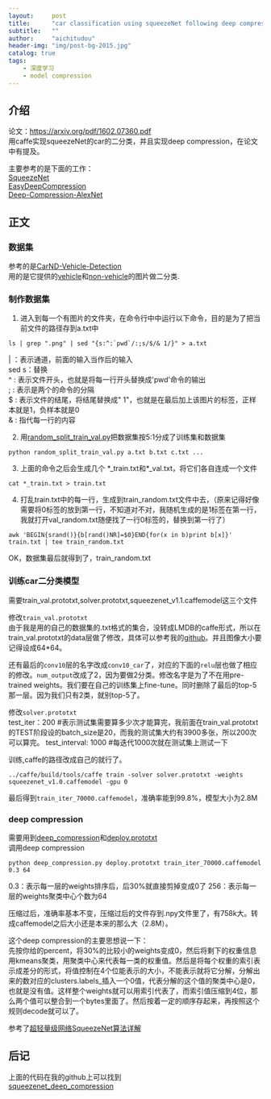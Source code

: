 ```yaml
---
layout:     post
title:      "car classification using squeezeNet following deep compression" 
subtitle:   ""
author:     "aichitudou"
header-img: "img/post-bg-2015.jpg"
catalog: true
tags:
    - 深度学习
    - model compression
---
```




## 介绍
论文：https://arxiv.org/pdf/1602.07360.pdf <br>
用caffe实现squeezeNet的car的二分类，并且实现deep compression，在论文中有提及。<br>

主要参考的是下面的工作：<br>
[SqueezeNet](https://github.com/DeepScale/SqueezeNet)<br>
[EasyDeepCompression](https://github.com/nishisuke/EasyDeepCompression)<br>
[Deep-Compression-AlexNet](https://github.com/songhan/Deep-Compression-AlexNet/blob/master/decode.py)<br>

## 正文
### 数据集
参考的是[CarND-Vehicle-Detection](https://github.com/udacity/CarND-Vehicle-Detection)<br>
用的是它提供的[vehicle](https://s3.amazonaws.com/udacity-sdc/Vehicle_Tracking/vehicles.zip)和[non-vehicle](https://s3.amazonaws.com/udacity-sdc/Vehicle_Tracking/vehicles.zip)的图片做二分类.<br>

### 制作数据集
1. 进入到每一个有图片的文件夹，在命令行中中运行以下命令，目的是为了把当前文件的路径存到a.txt中
```
ls | grep ".png" | sed "{s:^:`pwd`/:;s/$/& 1/}" > a.txt
```
|    ：表示通道，前面的输入当作后的输入<br>
sed s：替换<br>
^    : 表示文件开头，也就是将每一行开头替换成'pwd'命令的输出<br>
;    : 表示是两个的命令的分隔<br>
$    : 表示文件的结尾，将结尾替换成" 1"，也就是在最后加上该图片的标签，正样本就是1，负样本就是0<br>
&    : 指代每一行的内容

2. 用[random_split_train_val.py](https://github.com/aichitudou/squeezenet_deep_compression/blob/master/random_split_train_val.py)把数据集按5:1分成了训练集和数据集
```
python random_split_train_val.py a.txt b.txt c.txt ...
```

3. 上面的命令之后会生成几个 \*\_train.txt和\*\_val.txt，将它们各自连成一个文件
```
cat *_train.txt > train.txt
``` 

4. 打乱train.txt中的每一行，生成到train_random.txt文件中去，（原来记得好像需要将0标签的放到第一行，不知道对不对，我随机生成的是1标签在第一行，我就打开val_random.txt随便找了一行0标签的，替换到第一行了）
```
awk 'BEGIN{srand()}{b[rand()NR]=$0}END{for(x in b)print b[x]}' train.txt | tee train_random.txt
```

OK，数据集最后就得到了，train_random.txt

### 训练car二分类模型

需要train_val.prototxt,solver.prototxt,squeezenet_v1.1.caffemodel这三个文件<br>

修改`train_val.prototxt`<br>
由于我是用的自己的数据集的.txt格式的集合，没转成LMDB的caffe形式，所以在train_val.prototxt的data层做了修改，具体可以参考我的[github](https://github.com/aichitudou/squeezenet_deep_compression/blob/master/train_val.prototxt)。并且图像大小要记得设成64\*64。<br>

还有最后的`conv10`层的名字改成`conv10_car`了，对应的下面的`relu`层也做了相应的修改。`num_output`改成了2，因为要做2分类。修改名字是为了不在用pre-trained weights。我们要在自己的训练集上fine-tune。同时删除了最后的top-5那一层。因为我们只有2类，就别top-5了。


修改`solver.prototxt`<br>
test_iter：200   #表示测试集需要算多少次才能算完，我前面在train_val.prototxt的TEST阶段设的batch_size是20，而我的测试集大约有3900多张，所以200次可以算完。
test_interval: 1000 #每迭代1000次就在测试集上测试一下

训练,caffe的路径改成自己的就行了。<br>
```
../caffe/build/tools/caffe train -solver solver.prototxt -weights squeezenet_v1.0.caffemodel -gpu 0
```

最后得到`train_iter_70000.caffemodel`，准确率能到99.8%，模型大小为2.8M

### deep compression
需要用到[deep_compression](https://github.com/aichitudou/squeezenet_deep_compression/blob/master/deep_compression.py)和[deploy.prototxt](https://github.com/aichitudou/squeezenet_deep_compression/blob/master/deploy.prototxt)<br>
调用deep compression
```
python deep_compression.py deploy.prototxt train_iter_70000.caffemodel 0.3 64
```
0.3：表示每一层的weights排序后，后30%就直接剪掉变成0了
256：表示每一层的weights聚类中心个数为64

压缩过后，准确率基本不变，压缩过后的文件存到.npy文件里了，有758k大。转成caffemodel之后大小还是本来的那么大（2.8M）。

这个deep compression的主要思想说一下：<br>
先按你给的percent，将30%的比较小的weights变成0，然后将剩下的权重信息用kmeans聚类，用聚类中心来代表每一类的权重值。然后是将每个权重的索引表示成差分的形式，将值控制在4个位能表示的大小，不能表示就将它分解，分解出来的数对应的clusters.labels_插入一个0值，代表分解的这个值的聚类中心是0，也就是没有值。这样整个weights就可以用索引代表了，而索引值压缩到4位，那么两个值可以整合到一个bytes里面了。然后按着一定的顺序存起来，再按照这个规则decode就可以了。

参考了[超轻量级网络SqueezeNet算法详解](http://blog.csdn.net/shenxiaolu1984/article/details/51444525)

## 后记
上面的代码在我的github上可以找到<br>
[squeezenet_deep_compression](https://github.com/aichitudou/squeezenet_deep_compression)


